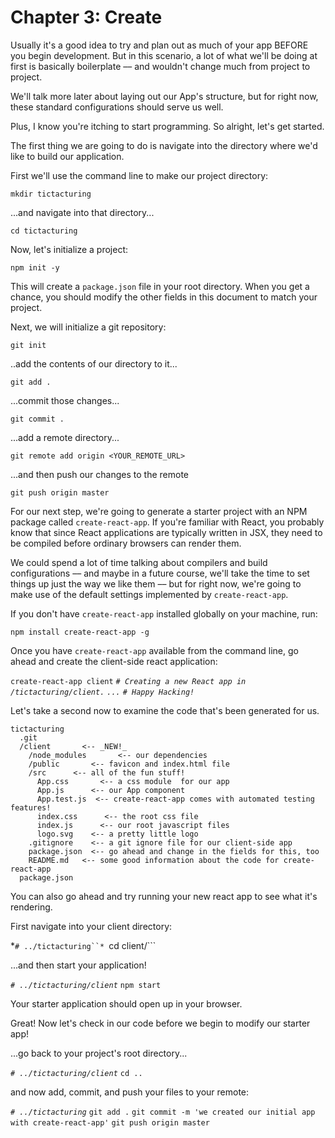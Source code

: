 # Chapter 3: Create

Usually it's a good idea to try and plan out as much of your app BEFORE you begin development. But in this scenario, a lot of what we'll be doing at first is basically boilerplate –– and wouldn't change much from project to project.

We'll talk more later about laying out our App's structure, but for right now, these standard configurations should serve us well.

Plus, I know you're itching to start programming. So alright, let's get started.

The first thing we are going to do is navigate into the directory where we'd like to build our application.

First we'll use the command line to make our project directory:

```mkdir tictacturing```

...and navigate into that directory...

```cd tictacturing```

Now, let's initialize a project:

```npm init -y```

This will create a `package.json` file in your root directory. When you get a chance, you should modify the other fields in this document to match your project.

Next, we will initialize a git repository:

```git init```

..add the contents of our directory to it...

```git add .```

...commit those changes...

```git commit .```

...add a remote directory...

```git remote add origin <YOUR_REMOTE_URL>```

...and then push our changes to the remote

```git push origin master```

For our next step, we're going to generate a starter project with an NPM package called `create-react-app`. If you're familiar with React, you probably know that since React applications are typically written in JSX, they need to be compiled before ordinary browsers can render them.

We could spend a lot of time talking about compilers and build configurations –– and maybe in a future course, we'll take the time to set things up just the way we like them –– but for right now, we're going to make use of the default settings implemented by `create-react-app`.

If you don't have `create-react-app` installed globally on your machine, run:

```npm install create-react-app -g```

Once you have `create-react-app` available from the command line, go ahead and create the client-side react application:

```create-react-app client```
*```# Creating a new React app in /tictacturing/client.```*
*```...```*
*```# Happy Hacking!```*

Let's take a second now to examine the code that's been generated for us.

```
tictacturing
  .git
  /client       <-- _NEW!_
    /node_modules       <-- our dependencies
    /public       <-- favicon and index.html file
    /src      <-- all of the fun stuff!
      App.css       <-- a css module  for our app
      App.js      <-- our App component
      App.test.js  <-- create-react-app comes with automated testing features!
      index.css      <-- the root css file
      index.js      <-- our root javascript files
      logo.svg    <-- a pretty little logo
    .gitignore    <-- a git ignore file for our client-side app
    package.json  <-- go ahead and change in the fields for this, too
    README.md   <-- some good information about the code for create-react-app
  package.json  
```
You can also go ahead and try running your new react app to see what it's rendering.

First navigate into your client directory:

*```# ../tictacturing``*
```cd client/```

...and then start your application!

*```# ../tictacturing/client```*
```npm start```

Your starter application should open up in your browser.

Great! Now let's check in our code before we begin to modify our starter app!

...go back to your project's root directory...

*```# ../tictacturing/client```*
```cd ..```

and now add, commit, and push your files to your remote:

*`# ../tictacturing`*
```git add .```
```git commit -m 'we created our initial app with create-react-app'```
```git push origin master```

